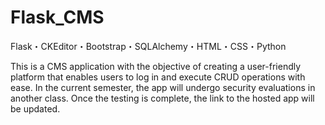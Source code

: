 # Flask_CMS
Flask・CKEditor・Bootstrap・SQLAlchemy・HTML・CSS・Python

This is a CMS application with the objective of creating a user-friendly platform that enables users to log in and execute CRUD operations with ease. 
In the current semester, the app will undergo security evaluations in another class. Once the testing is complete, the link to the hosted app will be updated.
